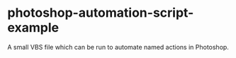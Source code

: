 # photoshop-automation-script-example
A small VBS file which can be run to automate named actions in Photoshop. 
